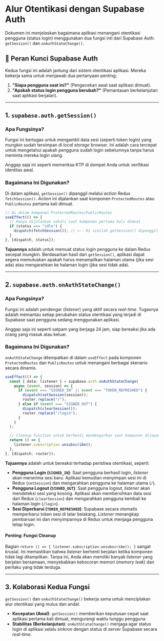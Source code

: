 # Alur Otentikasi dengan Supabase Auth

Dokumen ini menjelaskan bagaimana aplikasi menangani otentikasi pengguna (status login) menggunakan dua fungsi inti dari Supabase Auth: `getSession()` dan `onAuthStateChange()`.

## 🔑 Peran Kunci Supabase Auth

Kedua fungsi ini adalah jantung dari sistem otentikasi aplikasi. Mereka bekerja sama untuk menjawab dua pertanyaan penting:

1.  **"Siapa pengguna saat ini?"** (Pengecekan awal saat aplikasi dimuat).
2.  **"Apakah status login pengguna berubah?"** (Pemantauan berkelanjutan saat aplikasi berjalan).

---

## 1. `supabase.auth.getSession()`

### Apa Fungsinya?

Fungsi ini bertugas untuk mengambil data sesi (seperti token login) yang mungkin sudah tersimpan di _local storage_ browser. Ini adalah cara tercepat untuk mengetahui apakah pengguna sudah login sebelumnya tanpa harus meminta mereka login ulang.

Anggap saja ini seperti memeriksa KTP di dompet Anda untuk verifikasi identitas awal.

### Bagaimana Ini Digunakan?

Di dalam aplikasi, `getSession()` dipanggil melalui _action_ Redux `fetchSession()`. _Action_ ini dijalankan saat komponen `ProtectedRoutes` atau `PublicRoutes` pertama kali dimuat.

```typescript
// Di dalam komponen ProtectedRoutes/PublicRoutes
useEffect(() => {
  // Hanya dijalankan sekali saat komponen pertama kali dimuat
  if (status === "idle") {
    dispatch(fetchSession()); // <-- Di sinilah getSession() dipanggil
  }
}, [dispatch, status]);
```

**Tujuannya** adalah untuk memuat status login pengguna ke dalam Redux secepat mungkin. Berdasarkan hasil dari `getSession()`, aplikasi dapat segera memutuskan apakah harus menampilkan halaman utama (jika sesi ada) atau mengarahkan ke halaman login (jika sesi tidak ada).

---

## 2. `supabase.auth.onAuthStateChange()`

### Apa Fungsinya?

Fungsi ini adalah pendengar (_listener_) yang aktif secara _real-time_. Tugasnya adalah memantau setiap perubahan status otentikasi yang terjadi di Supabase saat pengguna sedang menggunakan aplikasi.

Anggap saja ini seperti satpam yang berjaga 24 jam, siap bereaksi jika ada orang yang masuk atau keluar.

### Bagaimana Ini Digunakan?

`onAuthStateChange` ditempatkan di dalam `useEffect` pada komponen `ProtectedRoutes` dan `PublicRoutes` untuk menangani berbagai skenario secara dinamis.

```typescript
useEffect(() => {
  const { data: listener } = supabase.auth.onAuthStateChange(
    async (event, session) => {
      if (event === "SIGNED_IN" || event === "TOKEN_REFRESHED") {
        dispatch(setSession(session));
        router.replace("/");
      } else if (event === "SIGNED_OUT") {
        dispatch(clearSession());
        router.replace("/login");
      }
    }
  );

  // Cleanup function untuk berhenti mendengarkan saat komponen dilepas
  return () => {
    listener.subscription.unsubscribe();
  };
}, [dispatch, router]);
```

**Tujuannya** adalah untuk bereaksi terhadap peristiwa otentikasi, seperti:

- **Pengguna Login (`SIGNED_IN`)**: Saat pengguna berhasil login, _listener_ akan menerima sesi baru. Aplikasi kemudian menyimpan sesi ini di Redux (`setSession`) dan mengarahkan pengguna ke halaman utama (`/`).
- **Pengguna Logout (`SIGNED_OUT`)**: Saat pengguna logout, _listener_ akan mendeteksi sesi yang kosong. Aplikasi akan membersihkan data sesi dari Redux (`clearSession`) dan mengarahkan pengguna kembali ke halaman login (`/login`).
- **Sesi Diperbarui (`TOKEN_REFRESHED`)**: Supabase secara otomatis memperbarui token sesi di latar belakang. _Listener_ menangkap pembaruan ini dan menyimpannya di Redux untuk menjaga pengguna tetap login.

#### Penting: Fungsi Cleanup

Bagian `return () => { listener.subscription.unsubscribe(); }` sangat krusial. Ini memastikan bahwa _listener_ berhenti berjalan ketika komponen tidak lagi ditampilkan. Tanpa ini, Anda akan memiliki banyak _listener_ yang berjalan bersamaan, menyebabkan kebocoran memori (_memory leak_) dan perilaku yang tidak terduga.

---

## 3. Kolaborasi Kedua Fungsi

`getSession()` dan `onAuthStateChange()` bekerja sama untuk menciptakan alur otentikasi yang mulus dan andal:

- **Kecepatan (Awal)**: `getSession()` memberikan keputusan cepat saat aplikasi pertama kali dimuat, mengurangi waktu tunggu pengguna.
- **Stabilitas (Berkelanjutan)**: `onAuthStateChange()` menjaga agar status login di aplikasi selalu sinkron dengan status di server Supabase secara _real-time_.
